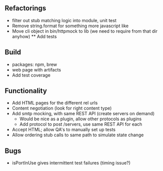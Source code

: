 ## Refactorings
* filter out stub matching logic into module, unit test
* Remove string.format for something more javascript like
* Move cli object in bin/httpmock to lib (we need to require from that dir anyhow)
** Add tests

## Build
* packages: npm, brew
* web page with artifacts
* Add test coverage

## Functionality
* Add HTML pages for the different rel urls
* Content negotiation (look for right content type)
* Add smtp mocking, with same REST API (create servers on demand)
    * Would be nice as a plugin, allow other protocols as plugins
    * Add protocol to post /servers, use same REST API for each
* Accept HTML; allow QA's to manually set up tests
* Allow ordering stub calls to same path to simulate state change

## Bugs
* isPortInUse gives intermittent test failures (timing issue?)

